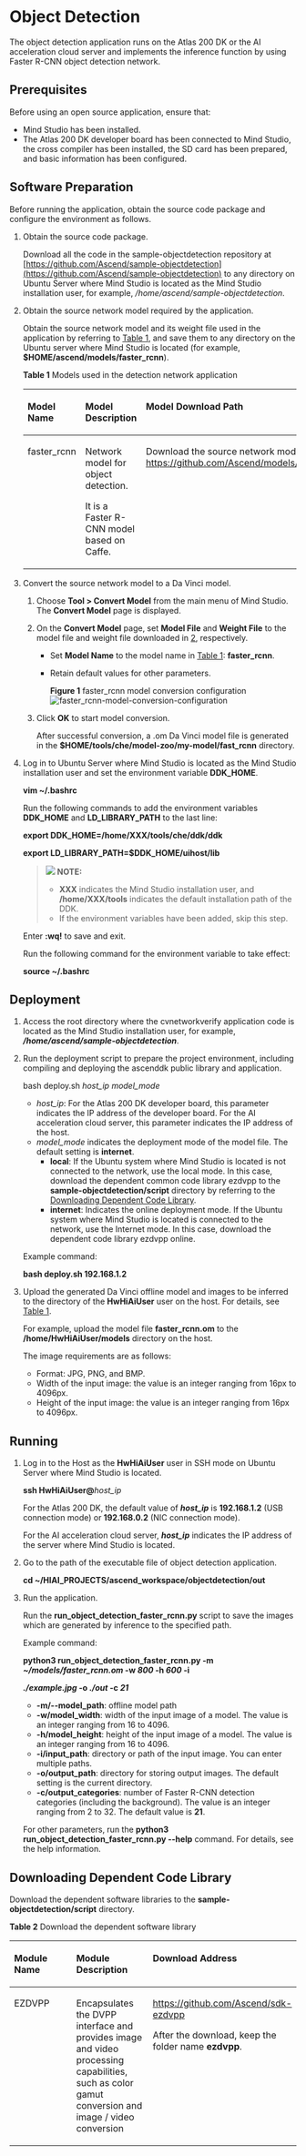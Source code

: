 # Object Detection<a name="EN-US_TOPIC_0167609448"></a>

The object detection application runs on the Atlas 200 DK or the AI acceleration cloud server and implements the inference function by using Faster R-CNN object detection network.

## Prerequisites<a name="en-us_topic_0182554604_section137245294533"></a>

Before using an open source application, ensure that:

-   Mind Studio  has been installed.
-   The Atlas 200 DK developer board has been connected to  Mind Studio, the cross compiler has been installed, the SD card has been prepared, and basic information has been configured.

## Software Preparation<a name="en-us_topic_0182554604_section181111827718"></a>

Before running the application, obtain the source code package and configure the environment as follows.

1.  Obtain the source code package.

    Download all the code in the sample-objectdetection repository at  [https://github.com/Ascend/sample-objectdetection](https://github.com/Ascend/sample-objectdetection)  to any directory on Ubuntu Server where  Mind Studio  is located as the  Mind Studio  installation user, for example,  _/home/ascend/sample-objectdetection_.

2.  <a name="en-us_topic_0182554604_li2074865610364"></a>Obtain the source network model required by the application.

    Obtain the source network model and its weight file used in the application by referring to  [Table 1](#en-us_topic_0182554604_table19942111763710), and save them to any directory on the Ubuntu server where  Mind Studio  is located (for example,  **$HOME/ascend/models/faster\_rcnn**).

    **Table  1**  Models used in the detection network application

    <a name="en-us_topic_0182554604_table19942111763710"></a>
    <table><thead align="left"><tr id="en-us_topic_0182554604_row611318123710"><th class="cellrowborder" valign="top" width="11.959999999999999%" id="mcps1.2.4.1.1"><p id="en-us_topic_0182554604_p81141820376"><a name="en-us_topic_0182554604_p81141820376"></a><a name="en-us_topic_0182554604_p81141820376"></a>Model Name</p>
    </th>
    <th class="cellrowborder" valign="top" width="8.07%" id="mcps1.2.4.1.2"><p id="en-us_topic_0182554604_p13181823711"><a name="en-us_topic_0182554604_p13181823711"></a><a name="en-us_topic_0182554604_p13181823711"></a>Model Description</p>
    </th>
    <th class="cellrowborder" valign="top" width="79.97%" id="mcps1.2.4.1.3"><p id="en-us_topic_0182554604_p1717182378"><a name="en-us_topic_0182554604_p1717182378"></a><a name="en-us_topic_0182554604_p1717182378"></a>Model Download Path</p>
    </th>
    </tr>
    </thead>
    <tbody><tr id="en-us_topic_0182554604_row1119187377"><td class="cellrowborder" valign="top" width="11.959999999999999%" headers="mcps1.2.4.1.1 "><p id="en-us_topic_0182554604_p7118189378"><a name="en-us_topic_0182554604_p7118189378"></a><a name="en-us_topic_0182554604_p7118189378"></a>faster_rcnn</p>
    </td>
    <td class="cellrowborder" valign="top" width="8.07%" headers="mcps1.2.4.1.2 "><p id="en-us_topic_0182554604_p151818183718"><a name="en-us_topic_0182554604_p151818183718"></a><a name="en-us_topic_0182554604_p151818183718"></a>Network model for object detection.</p>
    <p id="en-us_topic_0182554604_p8394945195815"><a name="en-us_topic_0182554604_p8394945195815"></a><a name="en-us_topic_0182554604_p8394945195815"></a>It is a Faster R-CNN model based on Caffe.</p>
    </td>
    <td class="cellrowborder" valign="top" width="79.97%" headers="mcps1.2.4.1.3 "><p id="en-us_topic_0182554604_p611318163718"><a name="en-us_topic_0182554604_p611318163718"></a><a name="en-us_topic_0182554604_p611318163718"></a>Download the source network model file and its weight file by referring to<strong id="en-us_topic_0182554604_b17606155113121"><a name="en-us_topic_0182554604_b17606155113121"></a><a name="en-us_topic_0182554604_b17606155113121"></a> README.md</strong> in <a href="https://github.com/Ascend/models/tree/master/computer_vision/object_detect/faster_rcnn" target="_blank" rel="noopener noreferrer">https://github.com/Ascend/models/tree/master/computer_vision/object_detect/faster_rcnn</a>.</p>
    </td>
    </tr>
    </tbody>
    </table>

3.  Convert the source network model to a Da Vinci model.
    1.  Choose  **Tool \> Convert Model**  from the main menu of  Mind Studio. The **Convert Model**  page is displayed.
    2.  On the **Convert Model**  page, set **Model File**  and  **Weight File**  to the model file and weight file downloaded in  [2](#en-us_topic_0182554604_li2074865610364), respectively.
        -   Set  **Model Name**  to the model name in  [Table 1](#en-us_topic_0182554604_table19942111763710):  **faster\_rcnn**.
        -   Retain default values for other parameters.

            **Figure  1**  faster\_rcnn model conversion configuration<a name="en-us_topic_0182554604_fig79252510407"></a>  
            ![](doc/source/img/faster_rcnn-model-conversion-configuration.jpg "faster_rcnn-model-conversion-configuration")


    3.  Click  **OK**  to start model conversion.

        After successful conversion, a .om Da Vinci model file is generated in the  **$HOME/tools/che/model-zoo/my-model/fast\_rcnn**  directory.

4.  Log in to Ubuntu Server where  Mind Studio  is located as the  Mind Studio  installation user and set the environment variable  **DDK\_HOME**.

    **vim \~/.bashrc**

    Run the following commands to add the environment variables  **DDK\_HOME**  and  **LD\_LIBRARY\_PATH**  to the last line:

    **export DDK\_HOME=/home/XXX/tools/che/ddk/ddk**

    **export LD\_LIBRARY\_PATH=$DDK\_HOME/uihost/lib**

    >![](public_sys-resources/icon-note.gif) **NOTE:**   
    >-   **XXX**  indicates the  Mind Studio  installation user, and  **/home/XXX/tools**  indicates the default installation path of the DDK.  
    >-   If the environment variables have been added, skip this step.  

    Enter  **:wq!**  to save and exit.

    Run the following command for the environment variable to take effect:

    **source \~/.bashrc**


## Deployment<a name="en-us_topic_0182554604_section3723145213347"></a>

1.  Access the root directory where the cvnetworkverify application code is located as the  Mind Studio  installation user, for example,  **_/home/ascend/sample-objectdetection_**.
2.  Run the deployment script to prepare the project environment, including compiling and deploying the ascenddk public library and application.

    bash deploy.sh  _host\_ip_ _model\_mode_

    -   _host\_ip_: For the Atlas 200 DK developer board, this parameter indicates the IP address of the developer board. For the AI acceleration cloud server, this parameter indicates the IP address of the host.
    -   _model\_mode_  indicates the deployment mode of the model file. The default setting is  **internet**.
        -   **local**: If the Ubuntu system where  Mind Studio  is located is not connected to the network, use the local mode. In this case, download the dependent common code library ezdvpp to the  **sample-objectdetection/script**  directory by referring to the  [Downloading Dependent Code Library](#en-us_topic_0182554604_section92241245122511).
        -   **internet**: Indicates the online deployment mode. If the Ubuntu system where  Mind Studio  is located is connected to the network, use the Internet mode. In this case, download the dependent code library ezdvpp online.


    Example command:

    **bash deploy.sh 192.168.1.2**

3.  Upload the generated Da Vinci offline model and images to be inferred to the directory of the  **HwHiAiUser**  user on the host. For details, see  [Table 1](#en-us_topic_0182554604_table19942111763710).

    For example, upload the model file  **faster\_rcnn.om**  to the  **/home/HwHiAiUser/models**  directory on the host.

    The image requirements are as follows:

    -   Format: JPG, PNG, and BMP.
    -   Width of the input image: the value is an integer ranging from 16px to 4096px.
    -   Height of the input image: the value is an integer ranging from 16px to 4096px.


## Running<a name="en-us_topic_0182554604_section87121843104920"></a>

1.  Log in to the Host as the  **HwHiAiUser**  user in SSH mode on Ubuntu Server where  Mind Studio  is located.

    **ssh HwHiAiUser@**_host\_ip_

    For the Atlas 200 DK, the default value of  _**host\_ip**_  is  **192.168.1.2**  \(USB connection mode\) or  **192.168.0.2**  \(NIC connection mode\).

    For the AI acceleration cloud server,  _**host\_ip**_  indicates the IP address of the server where  Mind Studio  is located.

2.  Go to the path of the executable file of object detection application.

    **cd \~/HIAI\_PROJECTS/ascend\_workspace/objectdetection/out**

3.  Run the application.

    Run the  **run\_object\_detection\_faster\_rcnn.py**  script to save the images which are generated by inference to the specified path.

    Example command:

    **python3 run\_object\_detection\_faster\_rcnn.py -m  _\~/models/faster\_rcnn.om_  -w  _800_  -h  _600_  -i**

    **_./example.jpg_ -o  _./out_  -c  _21_**

    -   **-m/--model\_path**: offline model path
    -   **-w/model\_width**: width of the input image of a model. The value is an integer ranging from 16 to 4096.
    -   **-h/model\_height**: height of the input image of a model. The value is an integer ranging from 16 to 4096.
    -   **-i/input\_path**: directory or path of the input image. You can enter multiple paths.
    -   **-o/output\_path**: directory for storing output images. The default setting is the current directory.
    -   **-c/output\_categories**: number of Faster R-CNN detection categories \(including the background\). The value is an integer ranging from 2 to 32. The default value is  **21**.

    For other parameters, run the  **python3 run\_object\_detection\_faster\_rcnn.py --help**  command. For details, see the help information.


## Downloading Dependent Code Library<a name="en-us_topic_0182554604_section92241245122511"></a>

Download the dependent software libraries to the  **sample-objectdetection/script**  directory.

**Table  2**  Download the dependent software library

<a name="en-us_topic_0182554604_table6701646132617"></a>
<table><thead align="left"><tr id="en-us_topic_0182554604_row177421045163614"><th class="cellrowborder" valign="top" width="33.33333333333333%" id="mcps1.2.4.1.1"><p id="en-us_topic_0182554604_p574264511368"><a name="en-us_topic_0182554604_p574264511368"></a><a name="en-us_topic_0182554604_p574264511368"></a>Module Name</p>
</th>
<th class="cellrowborder" valign="top" width="33.33333333333333%" id="mcps1.2.4.1.2"><p id="en-us_topic_0182554604_p1474224573615"><a name="en-us_topic_0182554604_p1474224573615"></a><a name="en-us_topic_0182554604_p1474224573615"></a>Module Description</p>
</th>
<th class="cellrowborder" valign="top" width="33.33333333333333%" id="mcps1.2.4.1.3"><p id="en-us_topic_0182554604_p1174264533610"><a name="en-us_topic_0182554604_p1174264533610"></a><a name="en-us_topic_0182554604_p1174264533610"></a>Download Address</p>
</th>
</tr>
</thead>
<tbody><tr id="en-us_topic_0182554604_row20743104593620"><td class="cellrowborder" valign="top" width="33.33333333333333%" headers="mcps1.2.4.1.1 "><p id="en-us_topic_0182554604_p19743145183614"><a name="en-us_topic_0182554604_p19743145183614"></a><a name="en-us_topic_0182554604_p19743145183614"></a>EZDVPP</p>
</td>
<td class="cellrowborder" valign="top" width="33.33333333333333%" headers="mcps1.2.4.1.2 "><p id="en-us_topic_0182554604_p11743164543616"><a name="en-us_topic_0182554604_p11743164543616"></a><a name="en-us_topic_0182554604_p11743164543616"></a>Encapsulates the DVPP interface and provides image and video processing capabilities, such as color gamut conversion and image / video conversion</p>
</td>
<td class="cellrowborder" valign="top" width="33.33333333333333%" headers="mcps1.2.4.1.3 "><p id="en-us_topic_0182554604_p87434456368"><a name="en-us_topic_0182554604_p87434456368"></a><a name="en-us_topic_0182554604_p87434456368"></a><a href="https://github.com/Ascend/sdk-ezdvpp" target="_blank" rel="noopener noreferrer">https://github.com/Ascend/sdk-ezdvpp</a></p>
<p id="en-us_topic_0182554604_p4743154512368"><a name="en-us_topic_0182554604_p4743154512368"></a><a name="en-us_topic_0182554604_p4743154512368"></a>After the download, keep the folder name <span class="filepath" id="en-us_topic_0182554604_filepath17433454366"><a name="en-us_topic_0182554604_filepath17433454366"></a><a name="en-us_topic_0182554604_filepath17433454366"></a><b>ezdvpp</b></span>.</p>
</td>
</tr>
</tbody>
</table>

